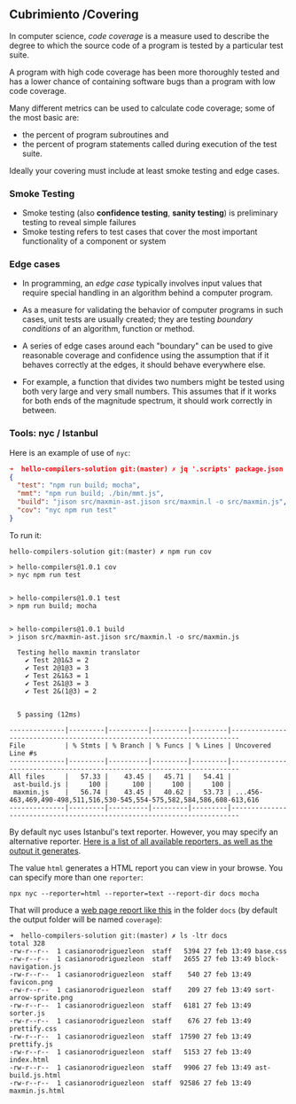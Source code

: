 
## Cubrimiento /Covering

In computer science, *code coverage* 
is a measure used to describe the degree to which the source code of a program 
is tested by a particular test suite. 

A program with high code coverage has been more thoroughly tested and has a lower chance of containing software bugs than a program with low code coverage. 

Many different metrics can be used to calculate code coverage; 
some of the most basic are:
  * the percent of program subroutines and 
  * the percent of program statements called during execution of the test suite.

Ideally your covering must include at least smoke testing and edge cases.

###  Smoke Testing

* Smoke testing (also **confidence testing**, **sanity testing**) is preliminary testing to reveal simple failures 
* Smoke testing refers to test cases that cover the most important functionality of a component or system 

### Edge cases

* In programming, an *edge case* typically involves input values that require special handling in an algorithm behind a computer program.

*  As a measure for validating the behavior of computer programs in such cases, unit tests are usually created; they are testing *boundary conditions* of an algorithm, function or method. 

* A series of edge cases around each "boundary" can be used to give reasonable coverage and confidence using the assumption that if it behaves correctly at the edges, it should behave everywhere else.

* For example, a function that divides two numbers might be tested using both very large and very small numbers. This assumes that if it works for both ends of the magnitude spectrum, it should work correctly in between.

### Tools: nyc / Istanbul

Here is an example of use of `nyc`:

```json
➜  hello-compilers-solution git:(master) ✗ jq '.scripts' package.json 
{
  "test": "npm run build; mocha",
  "mmt": "npm run build; ./bin/mmt.js",
  "build": "jison src/maxmin-ast.jison src/maxmin.l -o src/maxmin.js",
  "cov": "nyc npm run test"
}
```

To run it:

```  
hello-compilers-solution git:(master) ✗ npm run cov

> hello-compilers@1.0.1 cov
> nyc npm run test


> hello-compilers@1.0.1 test
> npm run build; mocha


> hello-compilers@1.0.1 build
> jison src/maxmin-ast.jison src/maxmin.l -o src/maxmin.js

  Testing hello maxmin translator
    ✔ Test 2@1&3 = 2
    ✔ Test 2@1@3 = 3
    ✔ Test 2&1&3 = 1
    ✔ Test 2&1@3 = 3
    ✔ Test 2&(1@3) = 2


  5 passing (12ms)

--------------|---------|----------|---------|---------|------------------------------------------------------------------------
File          | % Stmts | % Branch | % Funcs | % Lines | Uncovered Line #s                                                      
--------------|---------|----------|---------|---------|------------------------------------------------------------------------
All files     |   57.33 |    43.45 |   45.71 |   54.41 |                                                                        
 ast-build.js |     100 |      100 |     100 |     100 |                                                                        
 maxmin.js    |   56.74 |    43.45 |   40.62 |   53.73 | ...456-463,469,490-498,511,516,530-545,554-575,582,584,586,608-613,616 
--------------|---------|----------|---------|---------|------------------------------------------------------------------------
```

By default nyc uses Istanbul's text reporter. However, you may specify an alternative reporter. 
[Here is a list of all available reporters, as well as the output it generates](https://istanbul.js.org/docs/advanced/alternative-reporters/). 

The value `html` generates a HTML report you can view in your browse. You can specify more than one `reporter`:

```
npx nyc --reporter=html --reporter=text --report-dir docs mocha
```

That will produce a [web page report like this](/assets/nyc-coverage-example) in the folder `docs` (by default the output folder will be named `coverage`):

```
➜  hello-compilers-solution git:(master) ✗ ls -ltr docs 
total 328
-rw-r--r--  1 casianorodriguezleon  staff   5394 27 feb 13:49 base.css
-rw-r--r--  1 casianorodriguezleon  staff   2655 27 feb 13:49 block-navigation.js
-rw-r--r--  1 casianorodriguezleon  staff    540 27 feb 13:49 favicon.png
-rw-r--r--  1 casianorodriguezleon  staff    209 27 feb 13:49 sort-arrow-sprite.png
-rw-r--r--  1 casianorodriguezleon  staff   6181 27 feb 13:49 sorter.js
-rw-r--r--  1 casianorodriguezleon  staff    676 27 feb 13:49 prettify.css
-rw-r--r--  1 casianorodriguezleon  staff  17590 27 feb 13:49 prettify.js
-rw-r--r--  1 casianorodriguezleon  staff   5153 27 feb 13:49 index.html
-rw-r--r--  1 casianorodriguezleon  staff   9906 27 feb 13:49 ast-build.js.html
-rw-r--r--  1 casianorodriguezleon  staff  92586 27 feb 13:49 maxmin.js.html
``` 
